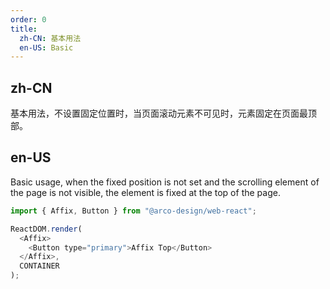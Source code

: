 ```yaml
---
order: 0
title:
  zh-CN: 基本用法
  en-US: Basic
---
```


## zh-CN

基本用法，不设置固定位置时，当页面滚动元素不可见时，元素固定在页面最顶部。

## en-US

Basic usage, when the fixed position is not set and the scrolling element of the page is not visible, the element is fixed at the top of the page.

```js
import { Affix, Button } from "@arco-design/web-react";

ReactDOM.render(
  <Affix>
    <Button type="primary">Affix Top</Button>
  </Affix>,
  CONTAINER
);
```
